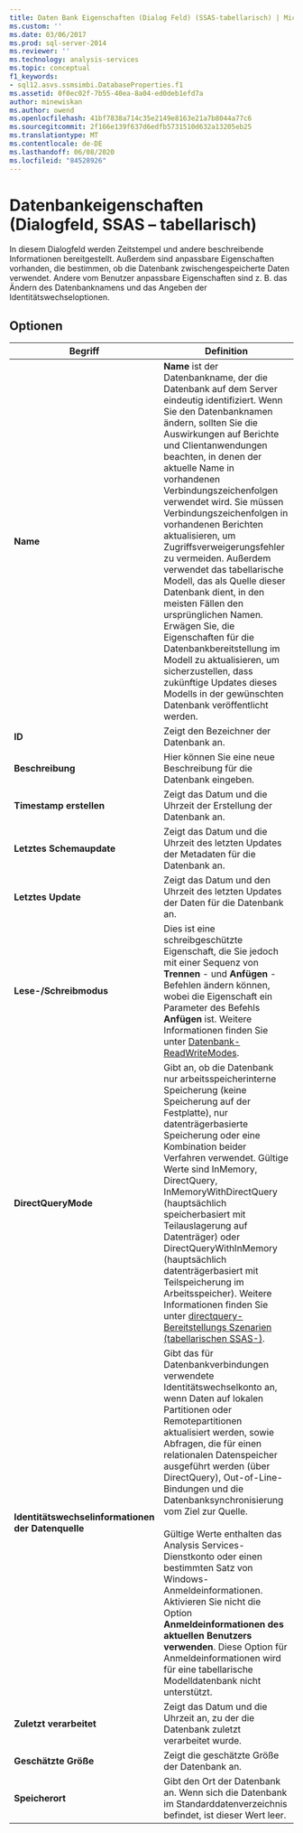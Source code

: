 ```yaml
---
title: Daten Bank Eigenschaften (Dialog Feld) (SSAS-tabellarisch) | Microsoft-Dokumentation
ms.custom: ''
ms.date: 03/06/2017
ms.prod: sql-server-2014
ms.reviewer: ''
ms.technology: analysis-services
ms.topic: conceptual
f1_keywords:
- sql12.asvs.ssmsimbi.DatabaseProperties.f1
ms.assetid: 0f0ec02f-7b55-40ea-8a04-ed0deb1efd7a
author: minewiskan
ms.author: owend
ms.openlocfilehash: 41bf7838a714c35e2149e8163e21a7b8044a77c6
ms.sourcegitcommit: 2f166e139f637d6edfb5731510d632a13205eb25
ms.translationtype: MT
ms.contentlocale: de-DE
ms.lasthandoff: 06/08/2020
ms.locfileid: "84528926"
---
```

# <a name="database-properties-dialog-box-ssas---tabular"></a>Datenbankeigenschaften (Dialogfeld, SSAS – tabellarisch)
  In diesem Dialogfeld werden Zeitstempel und andere beschreibende Informationen bereitgestellt. Außerdem sind anpassbare Eigenschaften vorhanden, die bestimmen, ob die Datenbank zwischengespeicherte Daten verwendet. Andere vom Benutzer anpassbare Eigenschaften sind z. B. das Ändern des Datenbanknamens und das Angeben der Identitätswechseloptionen.  
  
## <a name="options"></a>Optionen  
  
|Begriff|Definition|  
|----------|----------------|  
|**Name**|**Name** ist der Datenbankname, der die Datenbank auf dem Server eindeutig identifiziert. Wenn Sie den Datenbanknamen ändern, sollten Sie die Auswirkungen auf Berichte und Clientanwendungen beachten, in denen der aktuelle Name in vorhandenen Verbindungszeichenfolgen verwendet wird. Sie müssen Verbindungszeichenfolgen in vorhandenen Berichten aktualisieren, um Zugriffsverweigerungsfehler zu vermeiden. Außerdem verwendet das tabellarische Modell, das als Quelle dieser Datenbank dient, in den meisten Fällen den ursprünglichen Namen. Erwägen Sie, die Eigenschaften für die Datenbankbereitstellung im Modell zu aktualisieren, um sicherzustellen, dass zukünftige Updates dieses Modells in der gewünschten Datenbank veröffentlicht werden.|  
|**ID**|Zeigt den Bezeichner der Datenbank an.|  
|**Beschreibung**|Hier können Sie eine neue Beschreibung für die Datenbank eingeben.|  
|**Timestamp erstellen**|Zeigt das Datum und die Uhrzeit der Erstellung der Datenbank an.|  
|**Letztes Schemaupdate**|Zeigt das Datum und die Uhrzeit des letzten Updates der Metadaten für die Datenbank an.|  
|**Letztes Update**|Zeigt das Datum und den Uhrzeit des letzten Updates der Daten für die Datenbank an.|  
|**Lese-/Schreibmodus**|Dies ist eine schreibgeschützte Eigenschaft, die Sie jedoch mit einer Sequenz von **Trennen** - und **Anfügen** -Befehlen ändern können, wobei die Eigenschaft ein Parameter des Befehls **Anfügen** ist. Weitere Informationen finden Sie unter [Datenbank-ReadWriteModes](multidimensional-models/database-readwritemodes.md).|  
|**DirectQueryMode**|Gibt an, ob die Datenbank nur arbeitsspeicherinterne Speicherung (keine Speicherung auf der Festplatte), nur datenträgerbasierte Speicherung oder eine Kombination beider Verfahren verwendet. Gültige Werte sind InMemory, DirectQuery, InMemoryWithDirectQuery (hauptsächlich speicherbasiert mit Teilauslagerung auf Datenträger) oder DirectQueryWithInMemory (hauptsächlich datenträgerbasiert mit Teilspeicherung im Arbeitsspeicher). Weitere Informationen finden Sie unter [directquery-Bereitstellungs Szenarien &#40;tabellarischen SSAS-&#41;](directquery-deployment-scenarios-ssas-tabular.md).|  
|**Identitätswechselinformationen der Datenquelle**|Gibt das für Datenbankverbindungen verwendete Identitätswechselkonto an, wenn Daten auf lokalen Partitionen oder Remotepartitionen aktualisiert werden, sowie Abfragen, die für einen relationalen Datenspeicher ausgeführt werden (über DirectQuery), Out-of-Line-Bindungen und die Datenbanksynchronisierung vom Ziel zur Quelle.<br /><br /> Gültige Werte enthalten das Analysis Services-Dienstkonto oder einen bestimmten Satz von Windows-Anmeldeinformationen. Aktivieren Sie nicht die Option **Anmeldeinformationen des aktuellen Benutzers verwenden**. Diese Option für Anmeldeinformationen wird für eine tabellarische Modelldatenbank nicht unterstützt.|  
|**Zuletzt verarbeitet**|Zeigt das Datum und die Uhrzeit an, zu der die Datenbank zuletzt verarbeitet wurde.|  
|**Geschätzte Größe**|Zeigt die geschätzte Größe der Datenbank an.|  
|**Speicherort**|Gibt den Ort der Datenbank an. Wenn sich die Datenbank im Standarddatenverzeichnis befindet, ist dieser Wert leer.|  
  
  
